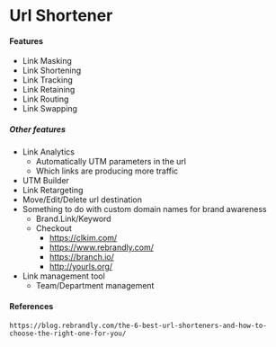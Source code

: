 # Url Shortener

#### Features

* Link Masking
* Link Shortening
* Link Tracking
* Link Retaining
* Link Routing
* Link Swapping

##### Other features

* Link Analytics
  * Automatically UTM parameters in the url
  * Which links are producing more traffic
* UTM Builder
* Link Retargeting
* Move/Edit/Delete url destination
* Something to do with custom domain names for brand awareness
  * Brand.Link/Keyword
  * Checkout
    * https://clkim.com/
    * https://www.rebrandly.com/
    * https://branch.io/
    * http://yourls.org/
* Link management tool
  * Team/Department management

#### References

```
https://blog.rebrandly.com/the-6-best-url-shorteners-and-how-to-choose-the-right-one-for-you/
```



